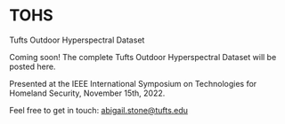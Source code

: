# TOHS
Tufts Outdoor Hyperspectral Dataset

Coming soon! The complete Tufts Outdoor Hyperspectral Dataset will be posted here.

Presented at the IEEE International Symposium on Technologies for Homeland Security, November 15th, 2022. 

Feel free to get in touch: abigail.stone@tufts.edu 
